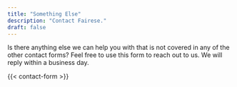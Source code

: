 ```yaml
---
title: "Something Else"
description: "Contact Fairese."
draft: false
---
```


Is there anything else we can help you with that is not covered in any of the other contact forms? Feel free to use this form to reach out to us. We will reply within a business day.

{{< contact-form >}}